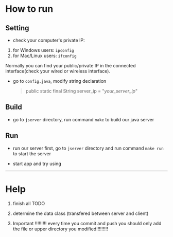 # How to run
## Setting
  * check your computer's private IP:
   1. for Windows users: `ipconfig`
   2. for Mac/Linux users: `ifconfig`

  Normally you can find your public/private IP in the connected interface(check your wired or wireless interface).

  * go to `config.java`, modify string declaration

      > public static final String server_ip = "*your_server_ip*"

## Build
  * go to `jserver` directory, run command `make` to build our java server

## Run
  * run our server first, go to `jserver` directory and run command `make run` to start the server

  * start app and try using

---

# Help

1. finish all TODO

2. determine the data class (transfered between server and client)

3. Important !!!!!!!!!
	every time you commit and push
	you should only add the file or upper directory you modified!!!!!!!!!
